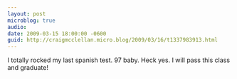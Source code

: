 ```yaml
---
layout: post
microblog: true
audio: 
date: 2009-03-15 18:00:00 -0600
guid: http://craigmcclellan.micro.blog/2009/03/16/t1337983913.html
---
```

I totally rocked my last spanish test.  97 baby.  Heck yes.  I will pass this class and graduate!
